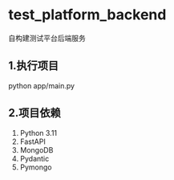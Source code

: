 # test_platform_backend
自构建测试平台后端服务
## 1.执行项目
python app/main.py
## 2.项目依赖
1. Python 3.11
2. FastAPI
3. MongoDB
4. Pydantic
5. Pymongo
